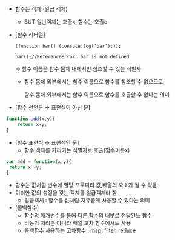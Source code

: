 - 함수는 객체!(일급 객체)
    - BUT 일반객체는 호출x, 함수는 호출o
- [함수 리터럴]

    `(function bar() {console.log(’bar’);});`

    `bar();//ReferenceError: bar is not defined`

    → 함수 이름은 함수 몸체 내에서만 참조할 수  있는 식별자

    - 함수 몸체 외부에서는 함수 이름으로 함수를 참조할 수 없으므로

        함수 몸체 외부에서는 함수 이름으로 함수를 호출할 수 없다는 의미

- [함수 선언문 → 표현식이 아닌 문]

```jsx
function add(x,y){
	return x+y;
}
```

- [함수 표현식 → 표현식인 문]
    - 함수 객체를 가리키는 식별자로 호출(함수이름x)

```jsx
var add = function(x,y){
 return x +y;
}
```

- 함수는 값처럼 변수에 할당,프로퍼티 값,배열의 요소가 될 수 있음
- 이러한 값의 성질을 갖는 객체를 일급객체라 함
    - 일급객체 : 함수를 값처럼 자유롭게 사용할 수 있다는 의미
- [콜백함수]
    - 함수의 매개변수를 통해 다른 함수의 내부로 전달된느 함수
    - 비동기 처리뿐 아니라 배열 고차 함수에서도 사용
    - 콜백함수 사용하는 고차함수 : map, filter, reduce
